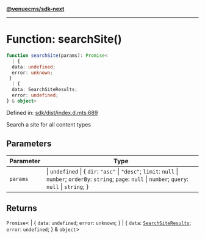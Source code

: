 [**@venuecms/sdk-next**](../Index.md)

***

# Function: searchSite()

```ts
function searchSite(params): Promise<
  | {
  data: undefined;
  error: unknown;
 }
  | {
  data: SearchSiteResults;
  error: undefined;
} & object>
```

Defined in: [sdk/dist/index.d.mts:689](https://github.com/venuecms/sdk/blob/0048e875fedcd11f329f993e4088b84401af4036/packages/sdk/dist/index.d.mts#L689)

Search a site for all content types

## Parameters

| Parameter | Type |
| ------ | ------ |
| `params` | \| `undefined` \| \{ `dir`: `"asc"` \| `"desc"`; `limit`: `null` \| `number`; `orderBy`: `string`; `page`: `null` \| `number`; `query`: `null` \| `string`; \} |

## Returns

`Promise`\<
  \| \{
  `data`: `undefined`;
  `error`: `unknown`;
 \}
  \| \{
  `data`: [`SearchSiteResults`](../type-aliases/SearchSiteResults.md);
  `error`: `undefined`;
 \} & `object`\>
